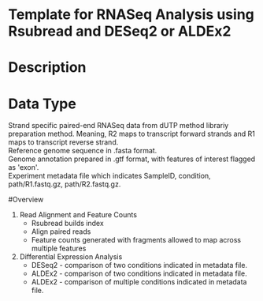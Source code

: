 # Template for RNASeq Analysis using Rsubread and DESeq2 or ALDEx2

# Description

# Data Type
Strand specific paired-end RNASeq data from dUTP method librariy preparation method. Meaning, R2 maps to transcript forward strands and R1 maps to transcript reverse strand.  
Reference genome sequence in .fasta format.  
Genome annotation prepared in .gtf format, with features of interest flagged as 'exon'.  
Experiment metadata file which indicates SampleID, condition, path/R1.fastq.gz, path/R2.fastq.gz.  

#Overview  
1. Read Alignment and Feature Counts
    + Rsubread builds index
    + Align paired reads
    + Feature counts generated with fragments allowed to map across multiple features
2. Differential Expression Analysis
    + DESeq2 - comparison of two conditions indicated in metadata file.
    + ALDEx2 - comparison of two conditions indicated in metadata file.
    + ALDEx2 - comparison of multiple conditions indicated in metadata file.
